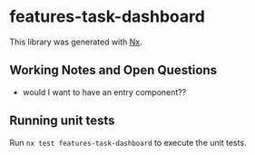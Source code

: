 # features-task-dashboard

This library was generated with [Nx](https://nx.dev).

## Working Notes and Open Questions

- would I want to have an entry component??

## Running unit tests

Run `nx test features-task-dashboard` to execute the unit tests.
